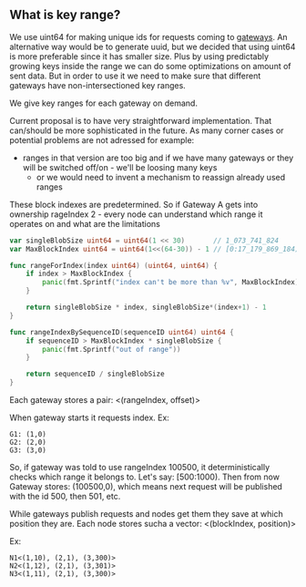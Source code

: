 ## What is key range?
We use uint64 for making unique ids for requests coming to [gateways](./gateway.md).
An alternative way would be to generate uuid, but we decided that using uint64 is more preferable since it has smaller size. Plus by using predictably growing keys inside the range we can do some optimizations on amount of sent data.
But in order to use it we need to make sure that different gateways have non-intersectioned key ranges.

We give key ranges for each gateway on demand.

Current proposal is to have very straightforward implementation. That can/should be more sophisticated in the future. As many corner cases or potential problems are not adressed for example:
- ranges in that version are too big and if we have many gateways or they will be switched off/on - we'll be loosing many keys
	- or we would need to invent a mechanism to reassign already used ranges

These block indexes are predetermined.
So if Gateway A gets into ownership rageIndex 2 - every node can understand which range it operates on and what are the limitations

```go
var singleBlobSize uint64 = uint64(1 << 30)       // 1_073_741_824
var MaxBlockIndex uint64 = uint64(1<<(64-30)) - 1 // [0:17_179_869_184)

func rangeForIndex(index uint64) (uint64, uint64) {
	if index > MaxBlockIndex {
		panic(fmt.Sprintf("index can't be more than %v", MaxBlockIndex))
	}

	return singleBlobSize * index, singleBlobSize*(index+1) - 1
}

func rangeIndexBySequenceID(sequenceID uint64) uint64 {
	if sequenceID > MaxBlockIndex * singleBlobSize {
		panic(fmt.Sprintf("out of range"))
	}

	return sequenceID / singleBlobSize
}
```

Each gateway stores a pair: <(rangeIndex, offset)>

When gateway starts it requests index. Ex:
```
G1: (1,0)
G2: (2,0)
G3: (3,0)
```

So, if gateway was told to use rangeIndex 100500, it deterministically checks which range it belongs to. Let's say: [500:1000). 
Then from now Gateway stores: (100500,0), which means next request will be published with the id 500, then 501, etc.

While gateways publish requests and nodes get them they save at which position they are.
Each node stores sucha a vector: <(blockIndex, position)>

Ex:
```
N1<(1,10), (2,1), (3,300)>
N2<(1,12), (2,1), (3,301)>
N3<(1,11), (2,1), (3,300)>
```






